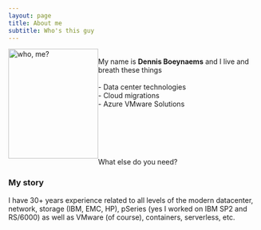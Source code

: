 ```yaml
---
layout: page
title: About me
subtitle: Who's this guy
---
```

 <style type="text/css">
    img {
      margin: auto;
      float: left;
    }
</style>

<div class="square">
    <div>
      <img src="/AVSblog/assets/img/IMG_9409.jpg" alt="who, me?" width="180" height="220">
    </div>
    <p text-indent: 10px;>
    <br>My name is <b>Dennis Boeynaems</b> and I live and breath these things <br>
    <br> 
    - Data center technologies <br>  
    - Cloud migrations<br>
    - Azure VMware Solutions<br>
    <br>
    <br>
    <br>
    <br>
    <br>
    </p> 
</div>







What else do you need?

### My story

I have 30+ years experience related to all levels of the modern datacenter, network, storage (IBM, EMC, HP), pSeries (yes I worked on IBM SP2 and RS/6000) as well as VMware (of course), containers, serverless, etc.
